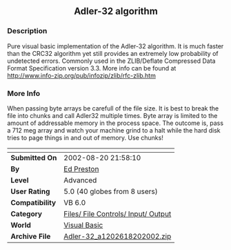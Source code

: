 ﻿<div align="center">

## Adler\-32 algorithm


</div>

### Description

Pure visual basic implementation of the Adler-32 algorithm. It is much faster than the CRC32 algorithm yet still provides an extremely low probability of undetected errors. Commonly used in the ZLIB/Deflate Compressed Data Format Specification version 3.3. More info can be found at http://www.info-zip.org/pub/infozip/zlib/rfc-zlib.htm
 
### More Info
 
When passing byte arrays be carefull of the file size. It is best to break the file into chunks and call Adler32 multiple times. Byte array is limited to the amount of addressable memory in the process space. The outcome is, pass a 712 meg array and watch your machine grind to a halt while the hard disk tries to page things in and out of memory. Use chunks!


<span>             |<span>
---                |---
**Submitted On**   |2002-08-20 21:58:10
**By**             |[Ed Preston](https://github.com/Planet-Source-Code/PSCIndex/blob/master/ByAuthor/ed-preston.md)
**Level**          |Advanced
**User Rating**    |5.0 (40 globes from 8 users)
**Compatibility**  |VB 6\.0
**Category**       |[Files/ File Controls/ Input/ Output](https://github.com/Planet-Source-Code/PSCIndex/blob/master/ByCategory/files-file-controls-input-output__1-3.md)
**World**          |[Visual Basic](https://github.com/Planet-Source-Code/PSCIndex/blob/master/ByWorld/visual-basic.md)
**Archive File**   |[Adler\-32\_a1202618202002\.zip](https://github.com/Planet-Source-Code/ed-preston-adler-32-algorithm__1-38122/archive/master.zip)









